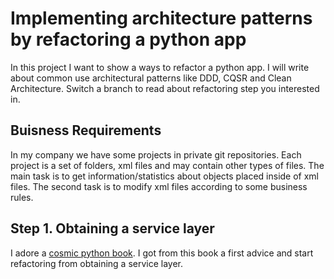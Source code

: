 # Implementing architecture patterns by refactoring a python app
In this project I want to show a ways to refactor a python app. I will write about common use architectural patterns like DDD, CQSR and Clean Architecture.
Switch a branch to read about refactoring step you interested in.

## Buisness Requirements
In my company we have some projects in private git repositories. Each project is a set of folders, xml files and may contain other types of files.
The main task is to get information/statistics about objects placed inside of xml files. The second task is to modify xml files according to some business rules.

## Step 1. Obtaining a service layer
I adore a [cosmic python book](https://www.cosmicpython.com/). I got from this book a first advice and start refactoring from obtaining a service layer.

